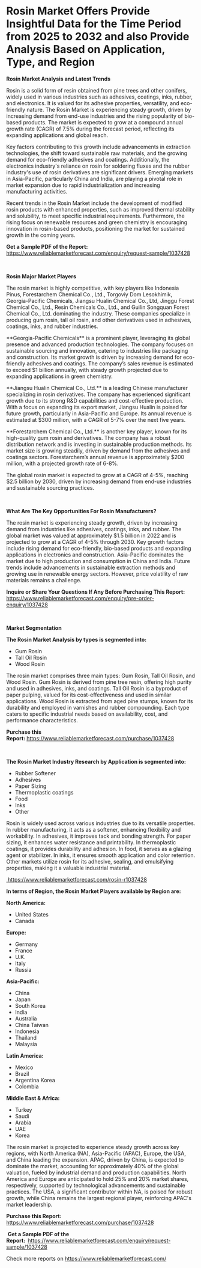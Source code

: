 <p><h1>Rosin Market Offers Provide Insightful Data for the Time Period from 2025 to 2032 and also Provide Analysis Based on Application, Type, and Region</h1></p><p><strong>Rosin Market Analysis and Latest Trends</strong></p>
<p><p>Rosin is a solid form of resin obtained from pine trees and other conifers, widely used in various industries such as adhesives, coatings, inks, rubber, and electronics. It is valued for its adhesive properties, versatility, and eco-friendly nature. The Rosin Market is experiencing steady growth, driven by increasing demand from end-use industries and the rising popularity of bio-based products. The market is expected to grow at a compound annual growth rate (CAGR) of 7.5% during the forecast period, reflecting its expanding applications and global reach.</p><p>Key factors contributing to this growth include advancements in extraction technologies, the shift toward sustainable raw materials, and the growing demand for eco-friendly adhesives and coatings. Additionally, the electronics industry's reliance on rosin for soldering fluxes and the rubber industry's use of rosin derivatives are significant drivers. Emerging markets in Asia-Pacific, particularly China and India, are playing a pivotal role in market expansion due to rapid industrialization and increasing manufacturing activities.</p><p>Recent trends in the Rosin Market include the development of modified rosin products with enhanced properties, such as improved thermal stability and solubility, to meet specific industrial requirements. Furthermore, the rising focus on renewable resources and green chemistry is encouraging innovation in rosin-based products, positioning the market for sustained growth in the coming years.</p></p>
<p><strong>Get a Sample PDF of the Report:&nbsp;</strong> <a href="https://www.reliablemarketforecast.com/enquiry/request-sample/1037428?utm_campaign=1903&utm_medium=2&utm_source=Github&utm_content=ia&utm_term=26012025&utm_id=rosin">https://www.reliablemarketforecast.com/enquiry/request-sample/1037428</a></p>
<p>&nbsp;</p>
<p><strong>Rosin Major Market Players</strong></p>
<p><p>The rosin market is highly competitive, with key players like Indonesia Pinus, Forestarchem Chemical Co., Ltd., Torgoviy Dom Lesokhimik, Georgia-Pacific Chemicals, Jiangsu Hualin Chemical Co., Ltd, Jinggu Forest Chemical Co., Ltd., Resin Chemicals Co., Ltd., and Guilin Songquan Forest Chemical Co., Ltd. dominating the industry. These companies specialize in producing gum rosin, tall oil rosin, and other derivatives used in adhesives, coatings, inks, and rubber industries.</p><p>**Georgia-Pacific Chemicals** is a prominent player, leveraging its global presence and advanced production technologies. The company focuses on sustainable sourcing and innovation, catering to industries like packaging and construction. Its market growth is driven by increasing demand for eco-friendly adhesives and coatings. The company’s sales revenue is estimated to exceed $1 billion annually, with steady growth projected due to expanding applications in green chemistry.</p><p>**Jiangsu Hualin Chemical Co., Ltd.** is a leading Chinese manufacturer specializing in rosin derivatives. The company has experienced significant growth due to its strong R&D capabilities and cost-effective production. With a focus on expanding its export market, Jiangsu Hualin is poised for future growth, particularly in Asia-Pacific and Europe. Its annual revenue is estimated at $300 million, with a CAGR of 5-7% over the next five years.</p><p>**Forestarchem Chemical Co., Ltd.** is another key player, known for its high-quality gum rosin and derivatives. The company has a robust distribution network and is investing in sustainable production methods. Its market size is growing steadily, driven by demand from the adhesives and coatings sectors. Forestarchem’s annual revenue is approximately $200 million, with a projected growth rate of 6-8%.</p><p>The global rosin market is expected to grow at a CAGR of 4-5%, reaching $2.5 billion by 2030, driven by increasing demand from end-use industries and sustainable sourcing practices.</p></p>
<p>&nbsp;</p>
<p><strong>What Are The Key Opportunities For Rosin Manufacturers?</strong></p>
<p><p>The rosin market is experiencing steady growth, driven by increasing demand from industries like adhesives, coatings, inks, and rubber. The global market was valued at approximately $1.5 billion in 2022 and is projected to grow at a CAGR of 4-5% through 2030. Key growth factors include rising demand for eco-friendly, bio-based products and expanding applications in electronics and construction. Asia-Pacific dominates the market due to high production and consumption in China and India. Future trends include advancements in sustainable extraction methods and growing use in renewable energy sectors. However, price volatility of raw materials remains a challenge.</p></p>
<p><strong>Inquire or Share Your Questions If Any Before Purchasing This Report:</strong> <a href="https://www.reliablemarketforecast.com/enquiry/pre-order-enquiry/1037428?utm_campaign=1903&utm_medium=2&utm_source=Github&utm_content=ia&utm_term=26012025&utm_id=rosin">https://www.reliablemarketforecast.com/enquiry/pre-order-enquiry/1037428</a></p>
<p>&nbsp;</p>
<p><strong>Market Segmentation</strong></p>
<p><strong>The Rosin Market Analysis by types is segmented into:</strong></p>
<p><ul><li>Gum Rosin</li><li>Tall Oil Rosin</li><li>Wood Rosin</li></ul></p>
<p><p>The rosin market comprises three main types: Gum Rosin, Tall Oil Rosin, and Wood Rosin. Gum Rosin is derived from pine tree resin, offering high purity and used in adhesives, inks, and coatings. Tall Oil Rosin is a byproduct of paper pulping, valued for its cost-effectiveness and used in similar applications. Wood Rosin is extracted from aged pine stumps, known for its durability and employed in varnishes and rubber compounding. Each type caters to specific industrial needs based on availability, cost, and performance characteristics.</p></p>
<p><strong>Purchase this Report:&nbsp;</strong><a href="https://www.reliablemarketforecast.com/purchase/1037428?utm_campaign=1903&utm_medium=2&utm_source=Github&utm_content=ia&utm_term=26012025&utm_id=rosin">https://www.reliablemarketforecast.com/purchase/1037428</a></p>
<p>&nbsp;</p>
<p><strong>The Rosin Market Industry Research by Application is segmented into:</strong></p>
<p><ul><li>Rubber Softener</li><li>Adhesives</li><li>Paper Sizing</li><li>Thermoplastic coatings</li><li>Food</li><li>Inks</li><li>Other</li></ul></p>
<p><p>Rosin is widely used across various industries due to its versatile properties. In rubber manufacturing, it acts as a softener, enhancing flexibility and workability. In adhesives, it improves tack and bonding strength. For paper sizing, it enhances water resistance and printability. In thermoplastic coatings, it provides durability and adhesion. In food, it serves as a glazing agent or stabilizer. In inks, it ensures smooth application and color retention. Other markets utilize rosin for its adhesive, sealing, and emulsifying properties, making it a valuable industrial material.</p></p>
<p><a href="https://www.reliablemarketforecast.com/rosin-r1037428?utm_campaign=1903&utm_medium=2&utm_source=Github&utm_content=ia&utm_term=26012025&utm_id=rosin">&nbsp;https://www.reliablemarketforecast.com/rosin-r1037428</a></p>
<p><strong>In terms of Region, the Rosin Market Players available by Region are:</strong></p>
<p>
    <p> <strong> North America: </strong>
        <ul>
            <li>United States</li>
            <li>Canada</li>
        </ul>
        </p> 
    <p> <strong> Europe: </strong>
        <ul>
            <li>Germany</li>
            <li>France</li>
            <li>U.K.</li>
            <li>Italy</li>
            <li>Russia</li>
        </ul>
        </p> 
    <p> <strong> Asia-Pacific: </strong>
        <ul>
            <li>China</li>
            <li>Japan</li>
            <li>South Korea</li>
            <li>India</li>
            <li>Australia</li>
            <li>China Taiwan</li>
            <li>Indonesia</li>
            <li>Thailand</li>
            <li>Malaysia</li>
        </ul>
        </p> 
    <p> <strong> Latin America: </strong>
        <ul>
            <li>Mexico</li>
            <li>Brazil</li>
            <li>Argentina Korea</li>
            <li>Colombia</li>
        </ul>
        </p> 
    <p> <strong> Middle East & Africa: </strong>
        <ul>
            <li>Turkey</li>
            <li>Saudi</li>
            <li>Arabia</li>
            <li>UAE</li>
            <li>Korea</li>
        </ul>
    </p>
    </p>
<p><p>The rosin market is projected to experience steady growth across key regions, with North America (NA), Asia-Pacific (APAC), Europe, the USA, and China leading the expansion. APAC, driven by China, is expected to dominate the market, accounting for approximately 40% of the global valuation, fueled by industrial demand and production capabilities. North America and Europe are anticipated to hold 25% and 20% market shares, respectively, supported by technological advancements and sustainable practices. The USA, a significant contributor within NA, is poised for robust growth, while China remains the largest regional player, reinforcing APAC's market leadership.</p></p>
<p><strong>Purchase this Report: </strong><a href="https://www.reliablemarketforecast.com/purchase/1037428?utm_campaign=1903&utm_medium=2&utm_source=Github&utm_content=ia&utm_term=26012025&utm_id=rosin">https://www.reliablemarketforecast.com/purchase/1037428</a></p>
<p>&nbsp;<strong>Get a Sample PDF of the Report:&nbsp;&nbsp;</strong><a href="https://www.reliablemarketforecast.com/enquiry/request-sample/1037428?utm_campaign=1903&utm_medium=2&utm_source=Github&utm_content=ia&utm_term=26012025&utm_id=rosin">https://www.reliablemarketforecast.com/enquiry/request-sample/1037428</a></p>
<p><strong></strong></p>
<p>Check more reports on <a href="https://www.reliablemarketforecast.com/?utm_campaign=1903&utm_medium=2&utm_source=Github&utm_content=ia&utm_term=26012025&utm_id=rosin">https://www.reliablemarketforecast.com/</a></p>
